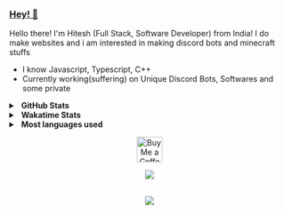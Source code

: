### [Hey! 👋](https://hvlxh.tk)

Hello there! I'm Hitesh (Full Stack, Software Developer) from India! I do make websites and i am interested in making discord bots and minecraft stuffs

- I know Javascript, Typescript, C++
- Currently working(suffering) on Unique Discord Bots, Softwares and some private

<details>
  <summary><b>&nbsp;&nbsp;GitHub Stats</b></summary>
  <br/>
  <a href="https://github.com/hvlxh">
    <img src="https://github-readme-stats.vercel.app/api?username=hvlxh&count_private=true&show_icons=true&theme=dark&size_weight=0.5&count_weight=0.5&include_all_commits=true"/>
  </a>
</details>

<details>
  <summary><b>&nbsp;&nbsp;Wakatime Stats</b></summary>
  <br/>
  <a href="https://github.com/hvlxh">
    <img src="https://github-readme-stats.vercel.app/api/wakatime?username=hvlxh&theme=dark"/>
  </a>
</details>

<details>
  <summary><b>&nbsp;&nbsp;Most languages used</b></summary>
  <br/>
  <a href="https://github.com/hvlxh">
    <img src="https://github-readme-stats.vercel.app/api/top-langs/?username=hvlxh&size_weight=0.5&count_weight=0.5&theme=dark&line_height=50"/>
  </a>
</details>

<p align="center">
  <a href='https://ko-fi.com/hvlxh' target='_blank'>
    <img height='35' style='border:0px;height:46px;' src='https://az743702.vo.msecnd.net/cdn/kofi3.png?v=0' border='0' alt='Buy Me a Coffee at ko-fi.com' />
  </a>
</p>

<p align="center">
  <a href="https://github.com/hvlxh">
    <img src="https://komarev.com/ghpvc/?username=hvlxh&style=for-the-badge"/>
  </a>
</p>

<p align="center"><br>
  <a href="https://discord.com/users/749560311312285696">
    <img src="https://lanyard-profile-readme.vercel.app/api/749560311312285696"/>
  </a>
</p>
